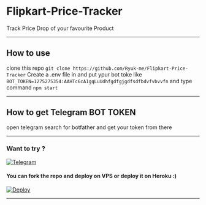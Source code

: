 # Flipkart-Price-Tracker

Track Price Drop of your favourite Product

---
## How to use
clone this repo `git clone https://github.com/Ryuk-me/Flipkart-Price-Tracker`
Create a .env file in and put ypur bot toke like `BOT_TOKEN=1275275354:AAHTc6cA1gqLuUdhfgdfgjgdfsdfbdvfvbvvfn` and type command `npm start`

---
## How to get Telegram BOT TOKEN

open telegram search for botfather and get your token from there

---

### Want to try ?
[![Telegram](https://upload.wikimedia.org/wikipedia/commons/thumb/8/82/Telegram_logo.svg/50px-Telegram_logo.svg.png)](https://t.me/price_drop_fk_bot)

#### You can fork the repo and deploy on VPS or deploy it on Heroku :)
[![Deploy](https://www.herokucdn.com/deploy/button.svg)](https://heroku.com/deploy)

---

